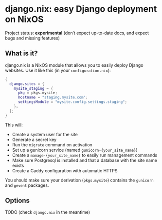 # django.nix: easy Django deployment on NixOS

Project status: **experimental** (don’t expect up-to-date docs, and expect bugs and missing features)

## What is it?

django.nix is a NixOS module that allows you to easily deploy Django websites. Use it like this (in your `configuration.nix`):

``` nix
{
  django.sites = {
    mysite_staging = {
      pkg = pkgs.mysite;
      hostname = "staging.mysite.com";
      settingsModule = "mysite.config.settings.staging";
    };
  };
}
```

This will:

* Create a system user for the site
* Generate a secret key
* Run the `migrate` command on activation
* Set up a gunicorn service (named `gunicorn-{your_site_name}`)
* Create a `manage-{your_site_name}` to easily run management commands
* Make sure Postgresql is installed and that a database with the site name exists
* Create a Caddy configuration with automatic HTTPS

You should make sure your derivation (`pkgs.mysite`) contains the `gunicorn` and `gevent` packages.

## Options

TODO (check `django.nix` in the meantime)

